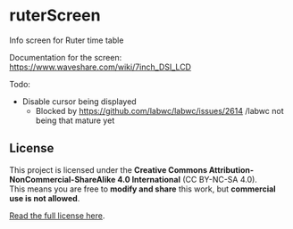 # ruterScreen
Info screen for Ruter time table

Documentation for the screen:
https://www.waveshare.com/wiki/7inch_DSI_LCD

Todo:
- Disable cursor being displayed
    - Blocked by https://github.com/labwc/labwc/issues/2614 /labwc not being that mature yet 

## License
This project is licensed under the **Creative Commons Attribution-NonCommercial-ShareAlike 4.0 International** (CC BY-NC-SA 4.0).  
This means you are free to **modify and share** this work, but **commercial use is not allowed**.  

[Read the full license here](https://creativecommons.org/licenses/by-nc-sa/4.0/).

